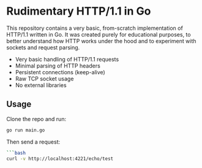 # Rudimentary HTTP/1.1 in Go

This repository contains a very basic, from-scratch implementation of HTTP/1.1 written in Go. It was created purely for educational purposes, to better understand how HTTP works under the hood and to experiment with sockets and request parsing.

- Very basic handling of HTTP/1.1 requests
- Minimal parsing of HTTP headers
- Persistent connections (keep-alive)
- Raw TCP socket usage
- No external libraries

## Usage

Clone the repo and run:

```bash
go run main.go
```

Then send a request:
```bash
```bash
curl -v http://localhost:4221/echo/test
```

